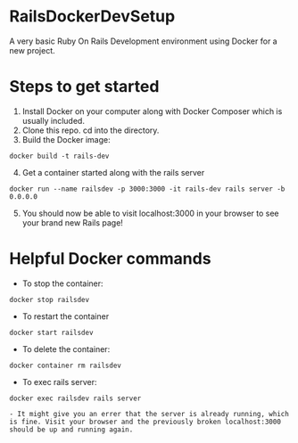 # RailsDockerDevSetup
A very basic Ruby On Rails Development environment using Docker for a new project.

# Steps to get started
1. Install Docker on your computer along with Docker Composer
   which is usually included.
2. Clone this repo. cd into the directory.
3. Build the Docker image:
```
docker build -t rails-dev
```
4. Get a container started along with the rails server
```
docker run --name railsdev -p 3000:3000 -it rails-dev rails server -b 0.0.0.0
```
5. You should now be able to visit localhost:3000 in your browser to see your brand new Rails page!


# Helpful Docker commands
- To stop the container:
```
docker stop railsdev
```
- To restart the container
```
docker start railsdev
```
- To delete the container: 
```
docker container rm railsdev
```
- To exec rails server:
```
docker exec railsdev rails server
```
    - It might give you an errer that the server is already running, which is fine. Visit your browser and the previously broken localhost:3000 should be up and running again.
